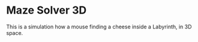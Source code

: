 Maze Solver 3D
==============

This is a simulation how a mouse finding a cheese inside a Labyrinth, in 3D space.
